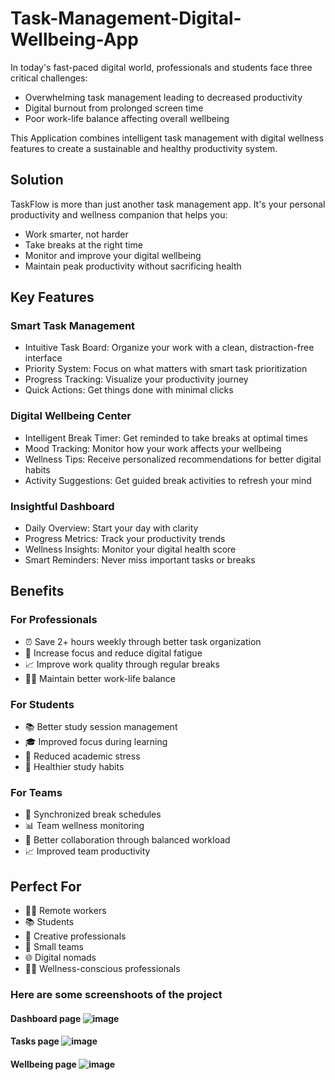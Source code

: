 # Task-Management-Digital-Wellbeing-App
In today's fast-paced digital world, professionals and students face three critical challenges:

* Overwhelming task management leading to decreased productivity
* Digital burnout from prolonged screen time
* Poor work-life balance affecting overall wellbeing

This Application combines intelligent task management with digital wellness features to create a sustainable and healthy productivity system.

## Solution
TaskFlow is more than just another task management app. It's your personal productivity and wellness companion that helps you:

 * Work smarter, not harder
 * Take breaks at the right time
 * Monitor and improve your digital wellbeing
 * Maintain peak productivity without sacrificing health

## Key Features

### Smart Task Management
* Intuitive Task Board: Organize your work with a clean, distraction-free interface
* Priority System: Focus on what matters with smart task prioritization
* Progress Tracking: Visualize your productivity journey
* Quick Actions: Get things done with minimal clicks

### Digital Wellbeing Center
* Intelligent Break Timer: Get reminded to take breaks at optimal times
* Mood Tracking: Monitor how your work affects your wellbeing
* Wellness Tips: Receive personalized recommendations for better digital habits
* Activity Suggestions: Get guided break activities to refresh your mind

### Insightful Dashboard
* Daily Overview: Start your day with clarity
* Progress Metrics: Track your productivity trends
* Wellness Insights: Monitor your digital health score
* Smart Reminders: Never miss important tasks or breaks

## Benefits
### For Professionals

* ⏰ Save 2+ hours weekly through better task organization
* 🎯 Increase focus and reduce digital fatigue
* 📈 Improve work quality through regular breaks
* 🧘‍♀️ Maintain better work-life balance

### For Students

* 📚 Better study session management
* 🎓 Improved focus during learning
* 🌟 Reduced academic stress
* 💪 Healthier study habits

### For Teams

* 👥 Synchronized break schedules
* 📊 Team wellness monitoring
* 🤝 Better collaboration through balanced workload
* 📈 Improved team productivity

## Perfect For

* 👩‍💻 Remote workers
* 📚 Students
* 🎨 Creative professionals
* 👥 Small teams
* 🌐 Digital nomads
* 🧘‍♀️ Wellness-conscious professionals

### Here are some screenshoots of the project 
#### Dashboard page ![image](https://github.com/user-attachments/assets/5e0709d1-16a1-4ed3-9625-dee029de5219)
#### Tasks page ![image](https://github.com/user-attachments/assets/f7b216b3-078a-413b-adc9-590bf2f8fb23)
#### Wellbeing page ![image](https://github.com/user-attachments/assets/204069b6-5f65-42a8-8c23-a0bfe57959a9)

